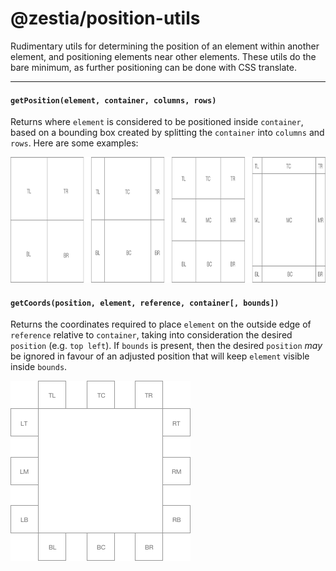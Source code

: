 # @zestia/position-utils

Rudimentary utils for determining the position of an element within another element, and positioning
elements near other elements. These utils do the bare minimum, as further positioning can be done with CSS translate.

<hr>

#### `getPosition(element, container, columns, rows)`

Returns where `element` is considered to be positioned inside `container`, based on a bounding box created by splitting the `container` into `columns` and `rows`. Here are some examples:

<img src="assets/position.png" width="860" height="201">

#### `getCoords(position, element, reference, container[, bounds])`

Returns the coordinates required to place `element` on the outside edge of `reference` relative to `container`, taking into consideration the desired `position` (e.g. `top left`). If `bounds` is present, then the desired `position` _may_ be ignored in favour of an adjusted position that will keep `element` visible inside `bounds`.

<img src="assets/coords.png" width="288" height="288">
